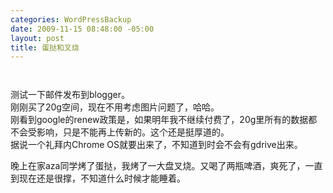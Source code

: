 ```yaml
--- 
categories: WordPressBackup
date: 2009-11-15 08:48:00 -05:00
layout: post
title: 蛋挞和叉烧
---
```

<p class="mobile-photo"><a href="http://ztnote.files.wordpress.com/2009/11/img_1051-721442.jpg"><img src="http://ztnote.files.wordpress.com/2009/11/img_1051-721442.jpg?w=300" border="0" alt="" /></a></p><p class="mobile-photo"><a href="http://ztnote.files.wordpress.com/2009/11/img_1049-723170.jpg"><img src="http://ztnote.files.wordpress.com/2009/11/img_1049-723170.jpg?w=300" border="0" alt="" /></a></p>测试一下邮件发布到blogger。<br />刚刚买了20g空间，现在不用考虑图片问题了，哈哈。<br />刚看到google的renew政策是，如果明年我不继续付费了，20g里所有的数据都不会受影响，只是不能再上传新的。这个还是挺厚道的。<br />据说一个礼拜内Chrome OS就要出来了，不知道到时会不会有gdrive出来。<p>晚上在家aza同学烤了蛋挞，我烤了一大盘叉烧。又喝了两瓶啤酒，爽死了，一直到现在还是很撑，不知道什么时候才能睡着。
